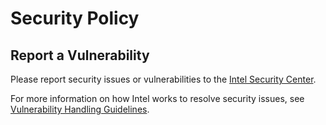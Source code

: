 # Security Policy

## Report a Vulnerability

Please report security issues or vulnerabilities to the [Intel Security Center].

For more information on how Intel works to resolve security issues, see
[Vulnerability Handling Guidelines].

[Intel Security Center]:https://www.intel.com/security

[Vulnerability Handling Guidelines]:https://www.intel.com/content/www/us/en/security-center/vulnerability-handling-guidelines.html